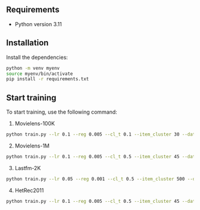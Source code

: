 ## Requirements
- Python version 3.11

## Installation
Install the dependencies:
``` sh
python -m venv myenv
source myenv/bin/activate
pip install -r requirements.txt
```

## Start training
To start training, use the following command:

1. Movielens-100K
``` sh
python train.py --lr 0.1 --reg 0.005 --cl_t 0.1 --item_cluster 30 --dataset 100k
```

2. Movielens-1M
``` sh
python train.py --lr 0.1 --reg 0.005 --cl_t 0.5 --item_cluster 45 --dataset ml-1m
```

3. Lastfm-2K
``` sh
python train.py --lr 0.05 --reg 0.001 --cl_t 0.5 --item_cluster 500 --dataset lastfm-2k
```

4. HetRec2011
``` sh
python train.py --lr 0.1 --reg 0.005 --cl_t 0.5 --item_cluster 45 --dataset hetrec
```
